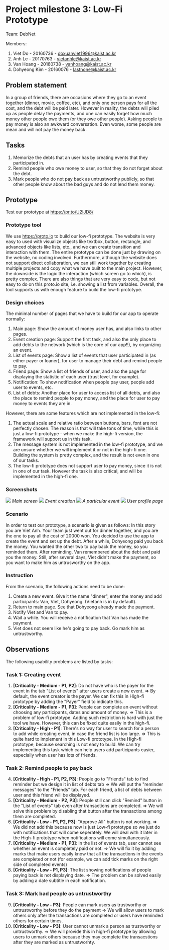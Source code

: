 # Project milestone 3: Low-Fi Prototype
Team: DebNet

Members:
1. Viet Do - 20160736 - doxuanviet1996@kaist.ac.kr
2. Anh Le - 20170763 - vietanhle@kaist.ac.kr
3. Van Hoang - 20160738 - vanhoang@kaist.ac.kr
4. Dohyeong Kim - 20160076 - lastnone@kaist.ac.kr

## Problem statement
In a group of friends, there are occasions where they go to an event together (dinner, movie, coffee, etc), and only one person pays for all the cost, and the debt will be paid later. However in reality, the debts will piled up as people delay the payments, and one can easily forget how much money other people owe them (or they owe other people). Asking people to pay money is also an awkward conversation. Even worse, some people are mean and will not pay the money back.
## Tasks
1. Memorize the debts that an user has by creating events that they participated in.
2. Remind people who owe money to user, so that they do not forget about the debt.
3. Mark people who do not pay back as untrustworthy publicly, so that other people know about the bad guys and do not lend them money.
## Prototype
Test our prototype at https://pr.to/U2IJD8/
### Prototype tool
We use https://proto.io to build our low-fi prototype. The website is very easy to used with visualize objects like textbox, button, rectangle, and advanced objects like lists, etc., and we can create transition and interaction with them. The entire prototype can be done just by drawing on the website, no coding involved. Furthermore, although the website does not support direct collaboration, we can still work together by creating multiple projects and copy what we have built to the main project. However, the downside is the logic the interaction (which screen go to which), is pretty complex. There are also things that are very easy to code, but not easy to do on this proto.io site, i.e. showing a list from variables. Overall, the tool supports us with enough feature to build the low-fi prototype.
### Design choices
The minimal number of pages that we have to build for our app to operate normally: 
1. Main page: Show the amount of money user has, and also links to other pages.
2. Event creation page: Support the first task, and also the only place to add debts to the network (which is the core of our app!!), by organizing an event.
3. List of events page: Show a list of events that user participated in (as either payer or loaner), for user to manage their debt and remind people to pay.
4. Friend page: Show a list of friends of user, and also the page for displaying the statistic of each user (trust level, for example).
5. Notification: To show notification when people pay user, people add user to events, etc.
6. List of debts: Another place for user to access list of all debts, and also the place to remind people to pay money, and the place for user to pay money to events they are in.

However, there are some features which are not implemented in the low-fi:

1. The actual scale and relative ratio between buttons, bars, font are not perfectly chosen. The reason is that will take tons of time, while this is just a low-fi prototype - when we make the high-fi version, the framework will support us in this task.
2. The message system is not implemented in the low-fi prototype, and we are unsure whether we will implement it or not in the high-fi one. Building the system is pretty complex, and the result is not even in one of our tasks.
3. The low-fi prototype does not support user to pay money, since it is not in one of our task. However the task is also critical, and will be implemented in the high-fi one.

### Screenshots
![](images/main.png)
_Main screen_
![](images/create_event.png)
_Event creation_
![](images/events.png)
_A particular event_
![](images/mong.png)
_User profile page_
### Scenario
In order to test our prototype, a scenario is given as follows:
In this story you are Viet Anh. Your team just went out for dinner together, and you are the one to pay all the cost of 20000 won. You decided to use the app to create the event and set up the debt. 
After a while, Dohyeong paid you back the money. You wanted the other two to pay back the money, so you reminded them. After reminding, Van remembered about the debt and paid you the money.
Still, after several days, Viet didn't make the payment, so you want to make him as untrusworthy on the app.
### Instruction
From the scenario, the following actions need to be done:
1. Create a new event. Give it the name "dinner", enter the money and add participants: Van, Viet, Dohyeong. (Vietanh is in by default).
2. Return to main page. See that Dohyeong already made the payment.
3. Notify Viet and Van to pay.
4. Wait a while. You will receive a notification that Van has made the payment.
5. Viet does not seem like he's going to pay back. Go mark him as untrustworthy.
## Observations
The following usability problems are listed by tasks:
### Task 1: Creating event
1. **[Criticality - Medium - P1, P2]**: Do not have who is the payer for the event in the tab "List of events" after users create a new event.
=> By default, the event creator is the payer. We can fix this in High-fi prototype by adding the "Payer" field to indicate this.
2. **[Criticality - Medium - P1, P3]**: People can complete an event without choosing any participants, dates and amount of money.
=> This is a problem of low-fi prototype. Adding such restriction is hard with just the tool we have. However, this can be fixed quite easily in the high-fi.
3. **[Criticality - High - P1]**: There's no way for user to search for a person to add while creating event, in case the friend list is too large.
=> This is quite hard to implement in this Low-fi prototype. In the High-fi prototype, because searching is not easy to build. We can try implementing this task which can help users add participants easier, especially when user has lots of friends.
### Task 2: Remind people to pay back
4. **[Criticality - High - P1, P2, P3]**: People go to "Friends" tab to find reminder but we design it in list of debts tab
=> We will put the "reminder messages" to the "Friends" tab. For each friend, a list of debts between user and this friend will be displayed.
5. **[Criticality - Medium - P2, P3]**: People still can click "Remind" button in the "List of events" tab even after transactions are completed.
=> We will solve this problem by disabling that button after the transactions among them are completed.
6. **[Criticality - Low - P1, P2, P3]**: "Approve All" button is not working.
=> We did not add this because now is just Low-fi prototype so we just do with notifications that will come seperately. We will deal with it later in the High-fi prototype when notifications will come simultaneously.
7. **[Criticality - Medium - P1, P3]**: In the list of events tab, user cannot see whether an event is completely paid or not.
=> We will fix it by adding marks that make users easily know that all the transactions in the events are completed or not (for example, we can add tick marks on the right side of completed events)
8. **[Criticality - Low - P1, P3]**: The list showing notifications of people paying back is not displaying date.
=> The problem can be solved easily by adding a date subtitle in each notification.
### Task 3: Mark bad people as untrustworthy
9. **[Criticality - Low - P3]**: People can mark users as trustworthy or untrustworthy before they do the payment
=> We will allow users to mark others only after the transactions are completed or users have reminded others for certain times.
10. **[Criticality - Low - P3]**: User cannot unmark a person as trustworthy or untrustworthy.
=> We will provide this in high-fi prototype by allowing users to unmark others because they may complete the transacstions after they are marked as untrustworhty.